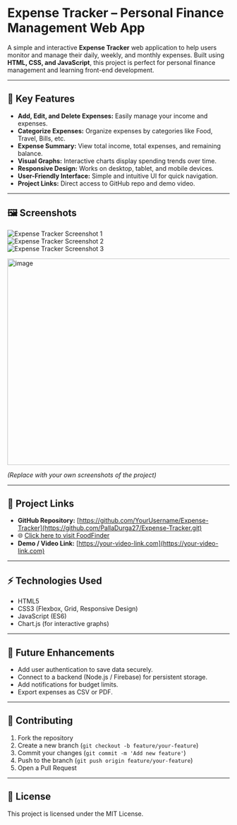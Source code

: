 # Expense Tracker – Personal Finance Management Web App

A simple and interactive **Expense Tracker** web application to help users monitor and manage their daily, weekly, and monthly expenses. Built using **HTML, CSS, and JavaScript**, this project is perfect for personal finance management and learning front-end development.

---

## 🌟 Key Features

- **Add, Edit, and Delete Expenses:** Easily manage your income and expenses.
- **Categorize Expenses:** Organize expenses by categories like Food, Travel, Bills, etc.
- **Expense Summary:** View total income, total expenses, and remaining balance.
- **Visual Graphs:** Interactive charts display spending trends over time.
- **Responsive Design:** Works on desktop, tablet, and mobile devices.
- **User-Friendly Interface:** Simple and intuitive UI for quick navigation.
- **Project Links:** Direct access to GitHub repo and demo video.

---

## 🖼️ Screenshots

![Expense Tracker Screenshot 1](<img width="1013" height="543" alt="image" src="https://github.com/user-attachments/assets/0070739e-527d-498e-b56b-0c2718617678" />)  
![Expense Tracker Screenshot 2](<img width="957" height="476" alt="image" src="https://github.com/user-attachments/assets/41bb40ee-dcc6-4f3a-9b3e-e19b5f95fd56" />)  
![Expense Tracker Screenshot 3](<img width="931" height="468" alt="image" src="https://github.com/user-attachments/assets/675ffef3-a6ed-4c25-b8e0-9fe03d18fff7" />)

<img width="931" height="468" alt="image" src="https://github.com/user-attachments/assets/c5bd5fa7-5228-4148-9843-7c6eb4e9fee8" />


*(Replace with your own screenshots of the project)*

---

## 🔗 Project Links

- **GitHub Repository:** [https://github.com/YourUsername/Expense-Tracker](https://github.com/PallaDurga27/Expense-Tracker.git)
- 🌐 [Click here to visit FoodFinder]() 
- **Demo / Video Link:** [https://your-video-link.com](https://your-video-link.com)  

---

## ⚡ Technologies Used

- HTML5  
- CSS3 (Flexbox, Grid, Responsive Design)  
- JavaScript (ES6)  
- Chart.js (for interactive graphs)  

---

## 📌 Future Enhancements

- Add user authentication to save data securely.  
- Connect to a backend (Node.js / Firebase) for persistent storage.  
- Add notifications for budget limits.  
- Export expenses as CSV or PDF.  

---

## 🙌 Contributing

1. Fork the repository  
2. Create a new branch (`git checkout -b feature/your-feature`)  
3. Commit your changes (`git commit -m 'Add new feature'`)  
4. Push to the branch (`git push origin feature/your-feature`)  
5. Open a Pull Request  

---

## 📄 License

This project is licensed under the MIT License.  
